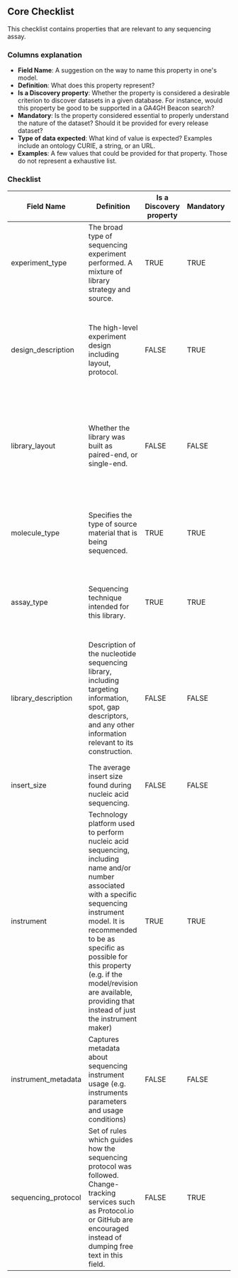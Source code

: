 ## Core Checklist

This checklist contains properties that are relevant to any sequencing assay.


### Columns explanation

* **Field Name**: A suggestion on the way to name this property in one's model.
* **Definition**: What does this property represent?
* **Is a Discovery property**: Whether the property is considered a desirable criterion to discover datasets in a given database. For instance, would this property be good to be supported in a GA4GH Beacon search?
* **Mandatory**: Is the property considered essential to properly understand the nature of the dataset? Should it be provided for every release dataset?
* **Type of data expected**: What kind of value is expected? Examples include an ontology CURIE, a string, or an URL.
* **Examples**: A few values that could be provided for that property. Those do not represent a exhaustive list.

### Checklist

| Field Name          | Definition                                                                                                                                                                                                                                                                                                          | Is a Discovery property | Mandatory | Type of data expected                                                                                                                                    | Examples                                                                                                                                                                                                                                                                                                                                                                                                                                                                                                                                                                                            |
|---------------------|---------------------------------------------------------------------------------------------------------------------------------------------------------------------------------------------------------------------------------------------------------------------------------------------------------------------|-------------------------|-----------|----------------------------------------------------------------------------------------------------------------------------------------------------------|-----------------------------------------------------------------------------------------------------------------------------------------------------------------------------------------------------------------------------------------------------------------------------------------------------------------------------------------------------------------------------------------------------------------------------------------------------------------------------------------------------------------------------------------------------------------------------------------------------|
| experiment_type     | The broad type of sequencing experiment performed. A mixture of library strategy and source.                                                                                                                                                                                                                        | TRUE                    | TRUE      | An ontology CURIE is strongly recommended. **Recommended option: OBI**                                                                                   | **OBI:0000626** (DNA sequencing assay)<br>**OBI:0001177** (RNA sequencing assay)                                                                                                                                                                                                                                                                                                                                                                                                                                                                                                                    |
| design_description  | The high-level experiment design including layout, protocol.                                                                                                                                                                                                                                                        | FALSE                   | TRUE      | Free text field                                                                                                                                          | This study involves whole-genome sequencing of 100 human samples to identify genetic variants associated with cardiovascular diseases. The sequencing was performed using Illumina NovaSeq 6000, generating 150 bp paired-end reads with an average coverage of 30x. The data will be used to perform genome-wide association studies (GWAS) and identify potential biomarkers for early diagnosis and treatment.                                                                                                                                                                                   |
| library_layout      | Whether the library was built as paired-end, or single-end.                                                                                                                                                                                                                                                         | FALSE                   | FALSE     | An ontology CURIE is strongly recommended. **Recommended option: OBI**  Controlled vocabulary also possible: [SINGLE, PAIRED]                            | **OBI:0000722** (paired-end library)<br>**OBI:0000736** (single fragment library)                                                                                                                                                                                                                                                                                                                                                                                                                                                                                                                   |
| molecule_type       | Specifies the type of source material that is being sequenced.                                                                                                                                                                                                                                                      | TRUE                    | TRUE      | An ontology CURIE is strongly recommended. **Recommended option: Sequence Ontology (SO)**                                                                | **SO:0000991** (genomic_DNA)<br>**SO:0000234** (mRNA)<br>**SO:0001877** (lncRNA)                                                                                                                                                                                                                                                                                                                                                                                                                                                                                                                    |
| assay_type          | Sequencing technique intended for this library.                                                                                                                                                                                                                                                                     | TRUE                    | TRUE      | An ontology CURIE is strongly recommended. **Recommended option: OBI**                                                                                   | **OBI:0002117** (whole genome sequencing assay)<br>**OBI:0002118** (exome sequencing assay)<br>**OBI:0001922** (microRNA profiling by high throughput sequencing assay)<br>**OBI:0002764** (single-cell ATAC-seq)<br>**OBI:0002440** (Hi-C assay).                                                                                                                                                                                                                                                                                                                                                  |
| library_description | Description of the nucleotide sequencing library, including targeting information, spot, gap descriptors, and any other information relevant to its construction.                                                                                                                                                   | FALSE                   | FALSE     | Free text field                                                                                                                                          | Whole-genome sequencing libraries were prepared using the TruSeq DNA PCR-Free Library Prep Kit (Illumina, San Diego, CA, USA) following the manufacturer's instructions. Briefly, 1 µg of genomic DNA was fragmented to an average size of 350 bp using a Covaris S2 sonicator. The fragmented DNA was then end-repaired, A-tailed, and ligated with Illumina adapters. The ligated products were purified using AMPure XP beads and quantified using a Qubit fluorometer. The final libraries were assessed for quality and quantity using an Agilent 2100 Bioanalyzer and qPCR before sequencing. |
| insert_size         | The average insert size found during nucleic acid sequencing.                                                                                                                                                                                                                                                       | FALSE                   | FALSE     | Any number fitting the regex ^\[0-9\](.\[0-9\])?$                                                                                                        | 350                                                                                                                                                                                                                                                                                                                                                                                                                                                                                                                                                                                                 |
| instrument          | Technology platform used to perform nucleic acid sequencing, including name and/or number associated with a specific sequencing instrument model. It is recommended to be as specific as possible for this property (e.g. if the model/revision are available, providing that instead of just the instrument maker) | TRUE                    | TRUE      | An ontology CURIE is strongly recommended. **Recommended option: OBI, with GENEPIO as an alternative with quicker turnaround.**                          | **OBI:0002752** (Oxford Nanopore PromethION)<br>**OBI:0000759** (Illumina)<br>**OBI:0002630** (Illumina NovaSeq 6000)<br>**OBI:0002012** (PacBio RS II)                                                                                                                                                                                                                                                                                                                                                                                                                                             |
| instrument_metadata | Captures metadata about sequencing instrument usage (e.g. instruments parameters and usage conditions)                                                                                                                                                                                                              | FALSE                   | FALSE     | Free text field                                                                                                                                          | An S4 flow cell was used on the instrument, operated under standard conditions with a run temperature of 20°C and a humidity level of 50%. The instrument was calibrated before the run using the manufacturer's recommended protocols, and routine maintenance was performed to ensure optimal performance.                                                                                                                                                                                                                                                                                        |
| sequencing_protocol | Set of rules which guides how the sequencing protocol was followed. Change-tracking services such as Protocol.io or GitHub are encouraged instead of dumping free text in this field.                                                                                                                               | FALSE                   | TRUE      | A link (URL) to an online resource describing the protocol is strongly recommended. Could also be a free text field providing details about the protocol | https://www.protocols.io/view/environmental-dna-edna-metabarcoding-protocol-for-rm7vzy3q2lx1/v1                                                                                                                                                                                                                                                                                                                                                                                                                                                                                                     |
